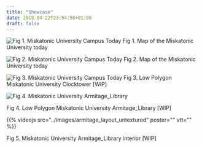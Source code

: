 ```yaml
---
title: "Showcase"
date: 2018-04-22T23:54:58+01:00
draft: false
---
```


![Fig 1. Miskatonic University Campus Today](../images/misk_u_modern_day.png "Fig 1. Miskatonic University Campus Today")
Fig 1. Map of the Miskatonic University today

![Fig 2. Miskatonic University Campus Today](../images/map_with_names.png "Fig 2. Miskatonic University Campus Today")
Fig 2. Map of the Miskatonic University today

![Fig 3. Miskatonic University Campus Today](../images/clock_tower_external.png "Fig 3. Miskatonic University Clocktower")
Fig 3. Low Polygon Miskatonic University Clocktower [WIP]

![Fig 4. Miskatonic University Armitage_Library](../images/Armitage_Library.png "Fig 4. Miskatonic University Armitage_Library") 

Fig 4. Low Polygon Miskatonic University Armitage_Library [WIP]


{{% videojs src="../images/armitage_layout_untextured" poster="" vtt="" %}}

Fig 5. Miskatonic University Armitage_Library interior [WIP]
